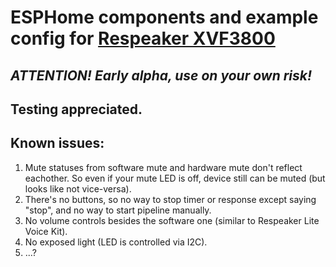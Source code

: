 # ESPHome components and example config for [Respeaker XVF3800](https://github.com/respeaker/reSpeaker_XVF3800_USB_4MIC_ARRAY)

## _ATTENTION! Early alpha, use on your own risk!_
## Testing appreciated.

## Known issues:
1. Mute statuses from software mute and hardware mute don't reflect eachother. So even if your mute LED is off, device still can be muted (but looks like not vice-versa).
2. There's no buttons, so no way to stop timer or response except saying "stop", and no way to start pipeline manually.
3. No volume controls besides the software one (similar to Respeaker Lite Voice Kit).
4. No exposed light (LED is controlled via I2C).
5. ...?
